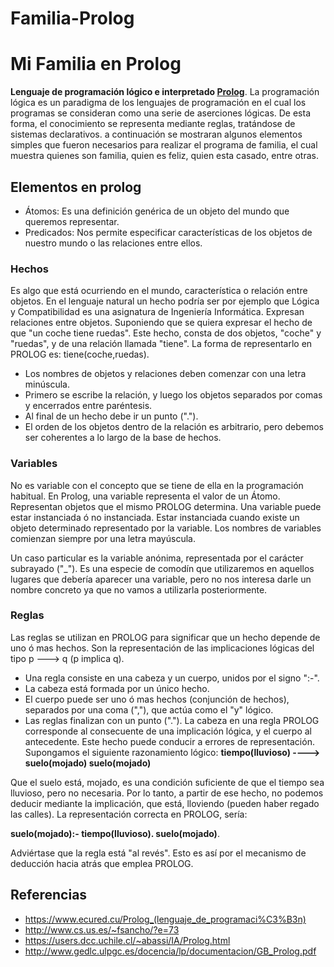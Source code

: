 # Familia-Prolog
# Mi Familia en Prolog
**Lenguaje de programación lógico e interpretado [Prolog](https://www.ecured.cu/Prolog_(lenguaje_de_programaci%C3%B3n))**. La programación lógica es un paradigma de los lenguajes de programación en el cual los programas se consideran como una serie de aserciones lógicas. De esta forma, el conocimiento se representa mediante reglas, tratándose de sistemas declarativos.
a continuación se mostraran algunos elementos simples que fueron necesarios para realizar el programa de familia, el cual muestra quienes son familia, quien es feliz, quien esta casado, entre otras.
## Elementos en prolog
* Átomos: Es una definición genérica de un objeto del mundo que queremos representar.
* Predicados: Nos permite especificar características de los objetos de nuestro mundo o las relaciones entre ellos.
### Hechos
Es algo que está ocurriendo en el mundo, característica o relación entre objetos. En el lenguaje natural un hecho podría ser por ejemplo que Lógica y Compatibilidad es una asignatura de Ingeniería Informática. Expresan relaciones entre objetos. Suponiendo que se quiera expresar el hecho de que "un coche tiene ruedas". Este hecho, consta de dos objetos, "coche" y "ruedas", y de una relación llamada "tiene". La forma de representarlo en PROLOG es: tiene(coche,ruedas).

* Los nombres de objetos y relaciones deben comenzar con una letra minúscula.
* Primero se escribe la relación, y luego los objetos separados por comas y encerrados entre paréntesis.
* Al final de un hecho debe ir un punto (".").
* El orden de los objetos dentro de la relación es arbitrario, pero debemos ser coherentes a lo largo de la base de hechos.

### Variables
No es variable con el concepto que se tiene de ella en la programación habitual. En Prolog, una variable representa el valor de un Átomo. Representan objetos que el mismo PROLOG determina. Una variable puede estar instanciada ó no instanciada. Estar instanciada cuando existe un objeto determinado representado por la variable. Los nombres de variables comienzan siempre por una letra mayúscula.

Un caso particular es la variable anónima, representada por el carácter subrayado ("_"). Es una especie de comodín que utilizaremos en aquellos lugares que debería aparecer una variable, pero no nos interesa darle un nombre concreto ya que no vamos a utilizarla posteriormente.

### Reglas
Las reglas se utilizan en PROLOG para significar que un hecho depende de uno ó mas hechos. Son la representación de las implicaciones lógicas del tipo p ---> q (p implica q).

* Una regla consiste en una cabeza y un cuerpo, unidos por el signo ":-".
* La cabeza está formada por un único hecho.
* El cuerpo puede ser uno ó mas hechos (conjunción de hechos), separados por una coma (","), que actúa como el "y" lógico.
* Las reglas finalizan con un punto (".").
La cabeza en una regla PROLOG corresponde al consecuente de una implicación lógica, y el cuerpo al antecedente. Este hecho puede conducir a errores de representación. Supongamos el siguiente razonamiento lógico: **tiempo(lluvioso) ----> suelo(mojado) suelo(mojado)**

Que el suelo está, mojado, es una condición suficiente de que el tiempo sea lluvioso, pero no necesaria. Por lo tanto, a partir de ese hecho, no podemos deducir mediante la implicación, que está, lloviendo (pueden haber regado las calles). La representación correcta en PROLOG, sería:

**suelo(mojado):- tiempo(lluvioso). suelo(mojado)**.

Adviértase que la regla está "al revés". Esto es así por el mecanismo de deducción hacia atrás que emplea PROLOG.
## Referencias
* <https://www.ecured.cu/Prolog_(lenguaje_de_programaci%C3%B3n)>
* <http://www.cs.us.es/~fsancho/?e=73>
* <https://users.dcc.uchile.cl/~abassi/IA/Prolog.html>
* <http://www.gedlc.ulpgc.es/docencia/lp/documentacion/GB_Prolog.pdf>
